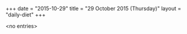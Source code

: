 +++
date = "2015-10-29"
title = "29 October 2015 (Thursday)"
layout = "daily-diet"
+++


\<no entries\>
